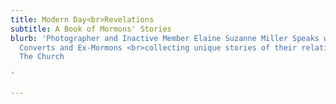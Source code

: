 ```yaml
---
title: Modern Day<br>Revelations
subtitle: A Book of Mormons' Stories
blurb: 'Photographer and Inactive Member Elaine Suzanne Miller Speaks with <br>Mormon
  Converts and Ex-Mormons <br>collecting unique stories of their relationship with
  The Church

'

---
```

